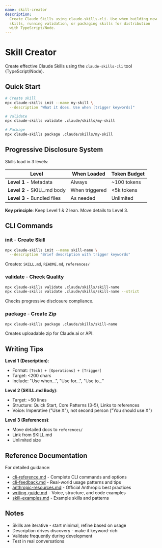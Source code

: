 ```yaml
---
name: skill-creator
description:
  Create Claude Skills using claude-skills-cli. Use when building new
  skills, running validation, or packaging skills for distribution
  with TypeScript/Node.
---
```


# Skill Creator

Create effective Claude Skills using the `claude-skills-cli` tool
(TypeScript/Node).

## Quick Start

```bash
# Create skill
npx claude-skills init --name my-skill \
  --description "What it does. Use when [trigger keywords]"

# Validate
npx claude-skills validate .claude/skills/my-skill

# Package
npx claude-skills package .claude/skills/my-skill
```

## Progressive Disclosure System

Skills load in 3 levels:

| Level                       | When Loaded    | Token Budget |
| --------------------------- | -------------- | ------------ |
| **Level 1** - Metadata      | Always         | ~100 tokens  |
| **Level 2** - SKILL.md body | When triggered | <5k tokens   |
| **Level 3** - Bundled files | As needed      | Unlimited    |

**Key principle**: Keep Level 1 & 2 lean. Move details to Level 3.

## CLI Commands

### init - Create Skill

```bash
npx claude-skills init --name skill-name \
  --description "Brief description with trigger keywords"
```

Creates: `SKILL.md`, `README.md`, `references/`

### validate - Check Quality

```bash
npx claude-skills validate .claude/skills/skill-name
npx claude-skills validate .claude/skills/skill-name --strict
```

Checks progressive disclosure compliance.

### package - Create Zip

```bash
npx claude-skills package .claude/skills/skill-name
```

Creates uploadable zip for Claude.ai or API.

## Writing Tips

**Level 1 (Description)**:

- Format: `[Tech] + [Operations] + [Trigger]`
- Target: <200 chars
- Include: "Use when...", "Use for...", "Use to..."

**Level 2 (SKILL.md Body)**:

- Target: ~50 lines
- Structure: Quick Start, Core Patterns (3-5), Links to references
- Voice: Imperative ("Use X"), not second person ("You should use X")

**Level 3 (References)**:

- Move detailed docs to `references/`
- Link from SKILL.md
- Unlimited size

## Reference Documentation

For detailed guidance:

- [cli-reference.md](references/cli-reference.md) - Complete CLI
  commands and options
- [cli-feedback.md](references/cli-feedback.md) - Real-world usage
  patterns and tips
- [anthropic-resources.md](references/anthropic-resources.md) -
  Official Anthropic best practices
- [writing-guide.md](references/writing-guide.md) - Voice, structure,
  and code examples
- [skill-examples.md](references/skill-examples.md) - Example skills
  and patterns

## Notes

- Skills are iterative - start minimal, refine based on usage
- Description drives discovery - make it keyword-rich
- Validate frequently during development
- Test in real conversations

<!--
PROGRESSIVE DISCLOSURE:
- This is Level 2 - keep lean and scannable
- Move detailed content to references/
- Target: ~50 lines for optimal scannability
-->

